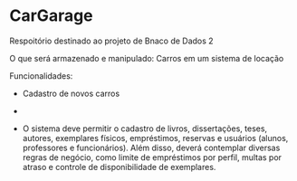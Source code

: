 # CarGarage

Respoitório destinado ao projeto de Bnaco de Dados 2

O que será armazenado e manipulado: Carros em um sistema de locação

Funcionalidades:
- Cadastro de novos carros
- 

- O sistema deve permitir o cadastro de livros, dissertações, teses, autores, exemplares
físicos, empréstimos, reservas e usuários (alunos, professores e funcionários).
Além disso, deverá contemplar diversas regras de negócio, como limite de empréstimos
por perfil, multas por atraso e controle de disponibilidade de exemplares.
